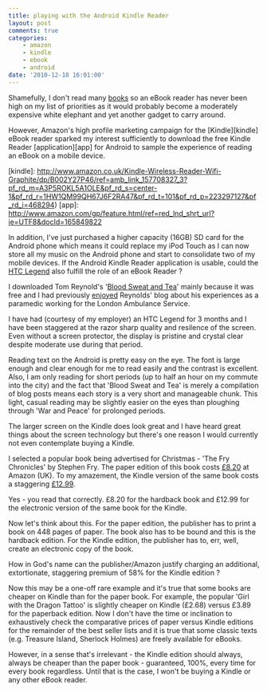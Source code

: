 ```yaml
---
title: playing with the Android Kindle Reader
layout: post
comments: true
categories:
    - amazon
    - kindle
    - ebook
    - android
date: '2010-12-18 16:01:00'
---
```

Shamefully, I don't read many
[books][bookclub]
so an eBook reader has never been high on my list of priorities as it
would probably become a moderately expensive white elephant and yet
another gadget to carry around.

[bookclub]: http://nbrightside.com/blog/2006/11/29/testing-debut-at-book-club

However, Amazon's high profile marketing campaign for the
[Kindle][kindle] eBook reader sparked my interest sufficiently to
download the free Kindle Reader [application][app] for Android to
sample the experience of reading an eBook on a mobile device.

[kindle]: http://www.amazon.co.uk/Kindle-Wireless-Reader-Wifi-Graphite/dp/B002Y27P46/ref=amb_link_157708327_3?pf_rd_m=A3P5ROKL5A1OLE&pf_rd_s=center-1&pf_rd_r=1HW1QM99QH67J6F2RA47&pf_rd_t=101&pf_rd_p=223297127&pf_rd_i=468294)
[app]: http://www.amazon.com/gp/feature.html/ref=red_lnd_shrt_url?ie=UTF8&docId=165849822

In addition, I've just purchased a higher capacity (16GB) SD card for
the Android phone which means it could replace my iPod Touch as I can
now store all my music on the Android phone and start to consolidate
two of my mobile devices. If the Android Kindle Reader application is
usable, could the [HTC Legend][legend] also fulfill the role of an
eBook Reader ?

[legend]: http://www.htc.com/www/product/legend/overview.html

I downloaded Tom Reynold's '[Blood Sweat and Tea][BST]' mainly because
it was free and I had previously [enjoyed][blog] Reynolds' blog about
his experiences as a paramedic working for the London Ambulance
Service.

[BST]: http://www.amazon.co.uk/Blood-Sweat-Tea-Adventures-Inner-city/dp/1905548230/ref=sr_1_1?ie=UTF8&qid=1313594801&sr=8-1
[blog]: http://nbrightside.com/blog/2006/08/22/in-praise-of-tom-reynolds

I have had (courtesy of my employer) an HTC Legend for 3 months and I
have been staggered at the razor sharp quality and resilence of the
screen. Even without a screen protector, the display is pristine and
crystal clear despite moderate use during that period.

Reading text on the Android is pretty easy on the eye. The font is large
enough and clear enough for me to read easily and the contrast is
excellent. Also, I am only reading for short periods (up to half an hour
on my commute into the city) and the fact that 'Blood Sweat and Tea' is
merely a compilation of blog posts means each story is a very short and
manageable chunk. This light, casual reading may be slightly easier on
the eyes than ploughing through 'War and Peace' for prolonged periods.

The larger screen on the Kindle does look great and I have heard great
things about the screen technology but there's one reason I would
currently not even contemplate buying a Kindle.

I selected a popular book being advertised for Christmas - 'The Fry
Chronicles' by Stephen Fry. The paper edition of this book costs
[&pound;8.20][frypaper] at Amazon (UK). To my amazement, the
Kindle version of the same book costs a staggering [&pound;12.99][frykindle].

[frypaper]: http://www.amazon.co.uk/Fry-Chronicles-Stephen/dp/0718154835/ref=sr_1_1?s=books&ie=UTF8&qid=1292686033&sr=1-1
[frykindle]: http://www.amazon.co.uk/The-Fry-Chronicles/dp/B0042JTA56/ref=tmm_kin_title_0?ie=UTF8&m=A3TVV12T0I6NSM&qid=1292686033&sr=1-1

Yes - you read that correctly. &pound;8.20 for the hardback book and
&pound;12.99 for the electronic version of the same book for the
Kindle.

Now let's think about this. For the paper edition, the publisher has
to print a book on 448 pages of paper. The book also has to be bound
and this is the hardback edition. For the Kindle edition, the
publisher has to, err, well, create an electronic copy of the book.

How in God's name can the publisher/Amazon justify charging an
additional, extortionate, staggering premium of 58% for the Kindle
edition ?

Now this may be a one-off rare example and it's true that some books
are cheaper on Kindle than for the paper book. For example, the
popular 'Girl with the Dragon Tattoo' is slightly cheaper on Kindle
(&pound;2.68) versus &pound;3.89 for the paperback edition. Now I
don't have the time or inclination to exhaustively check the
comparative prices of paper versus Kindle editions for the remainder
of the best seller lists and it is true that some classic texts
(e.g. Treasure Island, Sherlock Holmes) are freely available for
eBooks.

However, in a sense that's irrelevant - the Kindle edition should
always, always be cheaper than the paper book - guaranteed, 100%,
every time for every book regardless. Until that is the case, I won't
be buying a Kindle or any other eBook reader.
